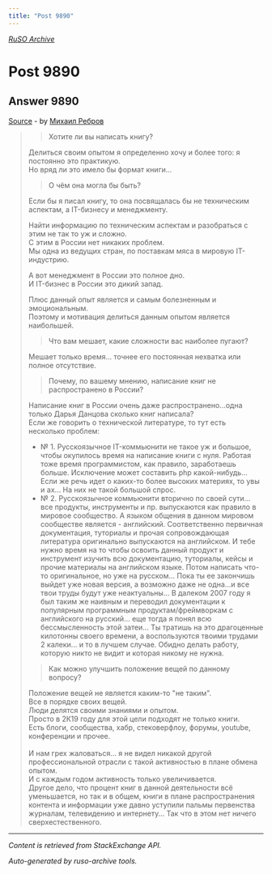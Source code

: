 ```yaml
---
title: "Post 9890"
---
```

<p><i><a href="https://github.com/MSDN-WhiteKnight/ruso-archive/">RuSO Archive</a></i></p>
<h1>Post 9890</h1>
<h2>Answer 9890</h2>
<p><a href="https://ru.meta.stackoverflow.com/a/9890/">Source</a> - by <a href="https://ru.meta.stackoverflow.com/users/189027/%d0%9c%d0%b8%d1%85%d0%b0%d0%b8%d0%bb-%d0%a0%d0%b5%d0%b1%d1%80%d0%be%d0%b2">Михаил Ребров</a></p>
<blockquote>
<blockquote>
  <p>Хотите ли вы написать книгу? </p>
</blockquote>

<p>Делиться своим опытом я определенно хочу и более того: я постоянно это практикую.<br/>
Но вряд ли это имело бы формат книги...</p>

<blockquote>
  <p>О чём она могла бы быть?</p>
</blockquote>

<p>Если бы я писал книгу, то она посвящалась бы не техническим аспектам, а IT-бизнесу и менеджменту.<br/></p>

<p>Найти информацию по техническим аспектам и разобраться с этим не так то уж и сложно.<br/>
С этим в России нет никаких проблем.<br/>
Мы одна из ведущих стран, по поставкам мяса в мировую IT-индустрию.<br/></p>

<p>А вот менеджмент в России это полное дно.<br/>
И IT-бизнес в России это дикий запад.<br/></p>

<p>Плюс данный опыт является и самым болезненным и эмоциональным.<br/>
Поэтому и мотивация делиться данным опытом является наибольшей.</p>

<blockquote>
  <p>Что вам мешает, какие сложности вас наиболее пугают?</p>
</blockquote>

<p>Мешает только время... точнее его постоянная нехватка или полное отсутствие.</p>

<blockquote>
  <p>Почему, по вашему мнению, написание книг не распространено в России?</p>
</blockquote>

<p>Написание книг в России очень даже распространено...одна только Дарья Данцова сколько книг написала? <br/>
Если же говорить о технической литературе, то тут есть несколько проблем:</p>

<ul>
<li>№ 1. Русскоязычное IT-коммьюнити не такое уж и большое, чтобы окупилось время на написание книги с нуля. Работая тоже время программистом, как правило, заработаешь больше. Исключение может составить php какой-нибудь... Если же речь идет о каких-то более высоких материях, то увы и ах... На них не такой большой спрос.</li>
<li>№ 2. Русскоязычное коммьюнити вторично по своей сути... все продукты, инструменты и пр. выпускаются как правило в мировое сообщество. А языком общения в данном мировом сообществе является - английский. Соответственно первичная документация, туториалы и прочая сопровождающая литература оригинально выпускаются на английском. И тебе нужно время на то чтобы освоить данный продукт и инструмент изучить всю документацию, туториалы, кейсы и прочие материалы на английском языке. Потом написать что-то оригинальное, но уже на русском... Пока ты ее закончишь выйдет уже новая версия, а возможно даже не одна...и все твои труды будут уже неактуальны... В далеком 2007 году я был таким же наивным и переводил документации к популярным программным продуктам/фреймворкам с английского на русский... еще тогда я понял всю бессмысленность этой затеи... Ты тратишь на это драгоценные килотонны своего времени, а воспользуются твоими трудами 2 калеки... и то в лучшем случае. Обидно делать работу, которую никто не видит и которая никому не нужна.</li>
</ul>

<blockquote>
  <p>Как можно улучшить положение вещей по данному вопросу?</p>
</blockquote>

<p>Положение вещей не является каким-то "не таким".<br/>
Все в порядке своих вещей. <br/>
Люди делятся своими знаниями и опытом.<br/>
Просто в 2К19 году для этой цели подходят не только книги.<br/>
Есть блоги, сообщества, хабр, стековерфлоу, форумы, youtube, конференции и прочее.<br/><br/>
И нам грех жаловаться... я не видел никакой другой профессиональной отрасли с такой активностью в плане обмена опытом.<br/>
И с каждым годом активность только увеличивается.<br/>
Другое дело, что процент книг в данной деятельности всё уменьшается, но так и в общем, книги в плане распространения контента и информации уже давно уступили пальмы первенства журналам, телевидению и интернету... 
Так что в этом нет ничего сверхестественного.</p>

</blockquote>
<hr/>
<p><i>Content is retrieved from StackExchange API. </i></p>
<p><i>Auto-generated by ruso-archive tools. </i></p>
